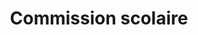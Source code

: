 ---
title: Commission scolaire
longTitle: 'Commission scolaire'
tags:
- gccommon
french:
- "[[School boards]]"
---